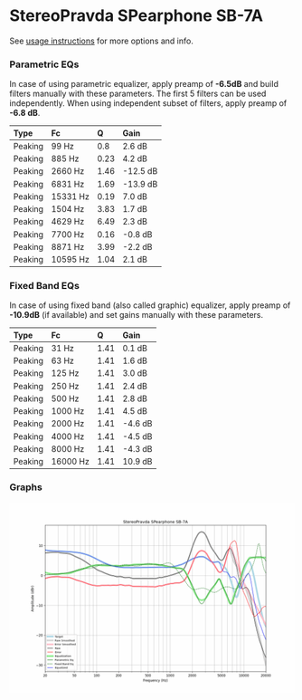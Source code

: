 # StereoPravda SPearphone SB-7A
See [usage instructions](https://github.com/jaakkopasanen/AutoEq#usage) for more options and info.

### Parametric EQs
In case of using parametric equalizer, apply preamp of **-6.5dB** and build filters manually
with these parameters. The first 5 filters can be used independently.
When using independent subset of filters, apply preamp of **-6.8 dB**.

| Type    | Fc       |    Q | Gain     |
|:--------|:---------|:-----|:---------|
| Peaking | 99 Hz    | 0.8  | 2.6 dB   |
| Peaking | 885 Hz   | 0.23 | 4.2 dB   |
| Peaking | 2660 Hz  | 1.46 | -12.5 dB |
| Peaking | 6831 Hz  | 1.69 | -13.9 dB |
| Peaking | 15331 Hz | 0.19 | 7.0 dB   |
| Peaking | 1504 Hz  | 3.83 | 1.7 dB   |
| Peaking | 4629 Hz  | 6.49 | 2.3 dB   |
| Peaking | 7700 Hz  | 0.16 | -0.8 dB  |
| Peaking | 8871 Hz  | 3.99 | -2.2 dB  |
| Peaking | 10595 Hz | 1.04 | 2.1 dB   |

### Fixed Band EQs
In case of using fixed band (also called graphic) equalizer, apply preamp of **-10.9dB**
(if available) and set gains manually with these parameters.

| Type    | Fc       |    Q | Gain    |
|:--------|:---------|:-----|:--------|
| Peaking | 31 Hz    | 1.41 | 0.1 dB  |
| Peaking | 63 Hz    | 1.41 | 1.6 dB  |
| Peaking | 125 Hz   | 1.41 | 3.0 dB  |
| Peaking | 250 Hz   | 1.41 | 2.4 dB  |
| Peaking | 500 Hz   | 1.41 | 2.8 dB  |
| Peaking | 1000 Hz  | 1.41 | 4.5 dB  |
| Peaking | 2000 Hz  | 1.41 | -4.6 dB |
| Peaking | 4000 Hz  | 1.41 | -4.5 dB |
| Peaking | 8000 Hz  | 1.41 | -4.3 dB |
| Peaking | 16000 Hz | 1.41 | 10.9 dB |

### Graphs
![](./StereoPravda%20SPearphone%20SB-7A.png)